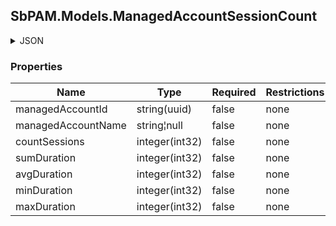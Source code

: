 
<h2 id="tocS_SbPAM.Models.ManagedAccountSessionCount">SbPAM.Models.ManagedAccountSessionCount</h2>

<a id="schemasbpam.models.managedaccountsessioncount"></a>
<a id="schema_SbPAM.Models.ManagedAccountSessionCount"></a>
<a id="tocSsbpam.models.managedaccountsessioncount"></a>
<a id="tocssbpam.models.managedaccountsessioncount"></a>

<details><summary>JSON</summary>


```json
{
  "managedAccountId": "98c25b84-2c06-4fcd-94c7-306443f45a3d",
  "managedAccountName": "string",
  "countSessions": 0,
  "sumDuration": 0,
  "avgDuration": 0,
  "minDuration": 0,
  "maxDuration": 0
}

```


</details>

### Properties

|Name|Type|Required|Restrictions|Description|
|---|---|---|---|---|
|managedAccountId|string(uuid)|false|none|none|
|managedAccountName|string¦null|false|none|none|
|countSessions|integer(int32)|false|none|none|
|sumDuration|integer(int32)|false|none|none|
|avgDuration|integer(int32)|false|none|none|
|minDuration|integer(int32)|false|none|none|
|maxDuration|integer(int32)|false|none|none|


